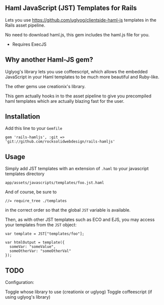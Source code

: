 ## Haml JavaScript (JST) Templates for Rails

Lets you use https://github.com/uglyog/clientside-haml-js templates in the Rails asset pipeline.

No need to download haml.js, this gem includes the haml.js file for you.

* Requires ExecJS

## Why another Haml-JS gem?

Uglyog's library lets you use coffeescript, which allows the embedded JavaScript in your Haml templates to be much more beautiful and Ruby-like.

The other gems use creationix's library.

This gem actually hooks in to the asset pipeline to give you precompiled haml templates which are actually blazing fast for the user.

## Installation

Add this line to your `Gemfile`

    gem 'rails-hamljs', :git => 'git://github.com/rocksolidwebdesign/rails-hamljs'

## Usage

Simply add JST templates with an extension of `.haml` to your javascript templates directory

    app/assets/javascripts/templates/foo.jst.haml

And of course, be sure to

    //= require_tree ./templates

in the correct order so that the global `JST` variable is available.

Then, as with other JST templates such as ECO and EJS, you may access your templates from the `JST` object:

    var template = JST["templates/foo"];

    var htmlOutput = template({
      someVar: "someValue",
      someOtherVar: "someOtherVal"
    });

## TODO

Configuration:

  Toggle whose library to use (creationix or uglyog)
  Toggle coffeescript (if using uglyog's library)
